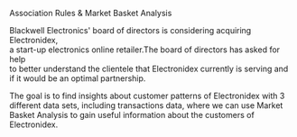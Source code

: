 Association Rules & Market Basket Analysis


Blackwell Electronics' board of directors is considering acquiring Electronidex,        
a start-up electronics online retailer.The board of directors has asked for help    
to better understand the clientele that Electronidex currently is serving and if it 
would be an optimal partnership.
 
The goal is to find insights about customer patterns of Electronidex with 3 different 
data sets, including transactions data, where we can use Market Basket Analysis to 
gain useful information about the customers of Electronidex.
